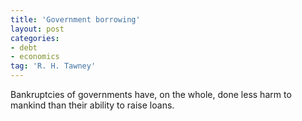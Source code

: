 ```yaml
---
title: 'Government borrowing'
layout: post
categories:
- debt
- economics
tag: 'R. H. Tawney'
---
```


Bankruptcies of governments have, on the whole, done less harm to mankind than their ability to raise loans.